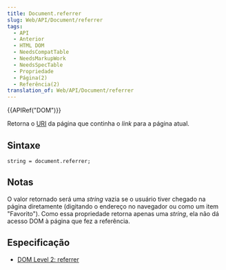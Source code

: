 ```yaml
---
title: Document.referrer
slug: Web/API/Document/referrer
tags:
  - API
  - Anterior
  - HTML DOM
  - NeedsCompatTable
  - NeedsMarkupWork
  - NeedsSpecTable
  - Propriedade
  - Página(2)
  - Referência(2)
translation_of: Web/API/Document/referrer
---
```

{{APIRef("DOM")}}

Retorna o [URI](https://www.w3.org/Addressing/#background) da página que continha o _link_ para a página atual.

## Sintaxe

```
string = document.referrer;
```

## Notas

O valor retornado será uma _string_ vazia se o usuário tiver chegado na página diretamente (digitando o endereço no navegador ou como um item "Favorito"). Como essa propriedade retorna apenas uma _string_, ela não dá acesso DOM à página que fez a referência.

## Especificação

- [DOM Level 2: referrer](https://www.w3.org/TR/DOM-Level-2-HTML/html.html#ID-95229140)
